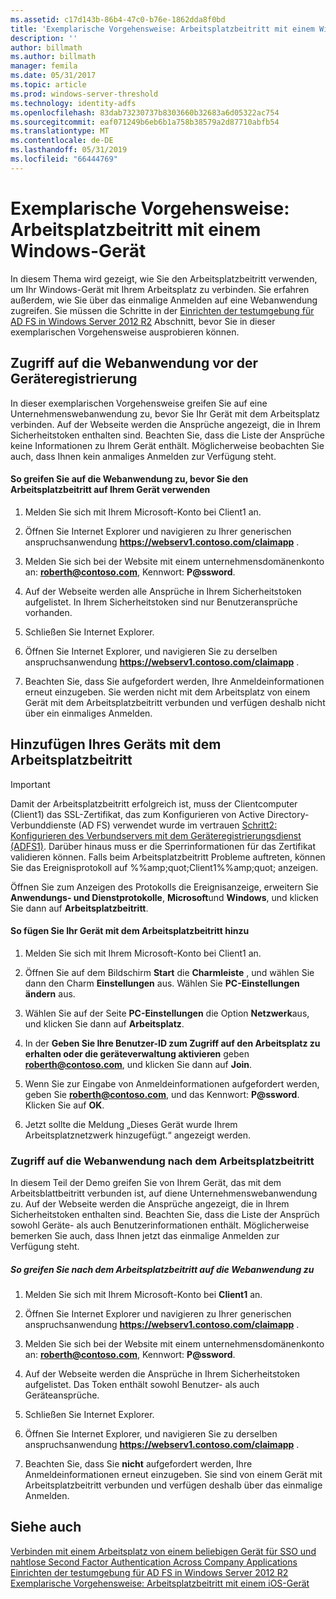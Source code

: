 ```yaml
---
ms.assetid: c17d143b-86b4-47c0-b76e-1862dda8f0bd
title: 'Exemplarische Vorgehensweise: Arbeitsplatzbeitritt mit einem Windows-Gerät'
description: ''
author: billmath
ms.author: billmath
manager: femila
ms.date: 05/31/2017
ms.topic: article
ms.prod: windows-server-threshold
ms.technology: identity-adfs
ms.openlocfilehash: 83dab73230737b8303660b32683a6d05322ac754
ms.sourcegitcommit: eaf071249b6eb6b1a758b38579a2d87710abfb54
ms.translationtype: MT
ms.contentlocale: de-DE
ms.lasthandoff: 05/31/2019
ms.locfileid: "66444769"
---
```

# <a name="walkthrough-workplace-join-with-a-windows-device"></a>Exemplarische Vorgehensweise: Arbeitsplatzbeitritt mit einem Windows-Gerät

In diesem Thema wird gezeigt, wie Sie den Arbeitsplatzbeitritt verwenden, um Ihr Windows-Gerät mit Ihrem Arbeitsplatz zu verbinden. Sie erfahren außerdem, wie Sie über das einmalige Anmelden auf eine Webanwendung zugreifen. Sie müssen die Schritte in der [Einrichten der testumgebung für AD FS in Windows Server 2012 R2](../deployment/Set-up-the-lab-environment-for-AD-FS-in-Windows-Server-2012-R2.md) Abschnitt, bevor Sie in dieser exemplarischen Vorgehensweise ausprobieren können.

## <a name="access-the-web-application-before-device-registration"></a>Zugriff auf die Webanwendung vor der Geräteregistrierung
In dieser exemplarischen Vorgehensweise greifen Sie auf eine Unternehmenswebanwendung zu, bevor Sie Ihr Gerät mit dem Arbeitsplatz verbinden. Auf der Webseite werden die Ansprüche angezeigt, die in Ihrem Sicherheitstoken enthalten sind. Beachten Sie, dass die Liste der Ansprüche keine Informationen zu Ihrem Gerät enthält. Möglicherweise beobachten Sie auch, dass Ihnen kein anmaliges Anmelden zur Verfügung steht.

#### <a name="to-access-the-web-application-before-you-use-workplace-join-on-your-device"></a>So greifen Sie auf die Webanwendung zu, bevor Sie den Arbeitsplatzbeitritt auf Ihrem Gerät verwenden

1. Melden Sie sich mit Ihrem Microsoft-Konto bei Client1 an.

2. Öffnen Sie Internet Explorer und navigieren zu Ihrer generischen anspruchsanwendung **https://webserv1.contoso.com/claimapp** .

3. Melden Sie sich bei der Website mit einem unternehmensdomänenkonto an: <strong>roberth@contoso.com</strong>, Kennwort: <strong>P@ssword</strong>.

4. Auf der Webseite werden alle Ansprüche in Ihrem Sicherheitstoken aufgelistet. In Ihrem Sicherheitstoken sind nur Benutzeransprüche vorhanden.

5. Schließen Sie Internet Explorer.

6. Öffnen Sie Internet Explorer, und navigieren Sie zu derselben anspruchsanwendung **https://webserv1.contoso.com/claimapp** .

7. Beachten Sie, dass Sie aufgefordert werden, Ihre Anmeldeinformationen erneut einzugeben. Sie werden nicht mit dem Arbeitsplatz von einem Gerät mit dem Arbeitsplatzbeitritt verbunden und verfügen deshalb nicht über ein einmaliges Anmelden.

## <a name="join-your-device-with-workplace-join"></a>Hinzufügen Ihres Geräts mit dem Arbeitsplatzbeitritt

> [!IMPORTANT]
> Damit der Arbeitsplatzbeitritt erfolgreich ist, muss der Clientcomputer (Client1) das SSL-Zertifikat, das zum Konfigurieren von Active Directory-Verbunddienste (AD FS) verwendet wurde im vertrauen [Schritt2: Konfigurieren des Verbundservers mit dem Geräteregistrierungsdienst (ADFS1)](../deployment/Set-up-the-lab-environment-for-AD-FS-in-Windows-Server-2012-R2.md#BKMK_4). Darüber hinaus muss er die Sperrinformationen für das Zertifikat validieren können. Falls beim Arbeitsplatzbeitritt Probleme auftreten, können Sie das Ereignisprotokoll auf %%amp;quot;Client1%%amp;quot; anzeigen.
> 
> Öffnen Sie zum Anzeigen des Protokolls die Ereignisanzeige, erweitern Sie **Anwendungs- und Dienstprotokolle**, **Microsoft**und **Windows**, und klicken Sie dann auf **Arbeitsplatzbeitritt**.

#### <a name="to-join-your-device-with-workplace-join"></a>So fügen Sie Ihr Gerät mit dem Arbeitsplatzbeitritt hinzu

1. Melden Sie sich mit Ihrem Microsoft-Konto bei Client1 an.

2. Öffnen Sie auf dem Bildschirm **Start** die **Charmleiste** , und wählen Sie dann den Charm **Einstellungen** aus. Wählen Sie **PC-Einstellungen ändern** aus.

3. Wählen Sie auf der Seite **PC-Einstellungen** die Option **Netzwerk**aus, und klicken Sie dann auf **Arbeitsplatz**.

4. In der **Geben Sie Ihre Benutzer-ID zum Zugriff auf den Arbeitsplatz zu erhalten oder die geräteverwaltung aktivieren** geben <strong>roberth@contoso.com</strong>, und klicken Sie dann auf **Join**.

5. Wenn Sie zur Eingabe von Anmeldeinformationen aufgefordert werden, geben Sie <strong>roberth@contoso.com</strong>, und das Kennwort: <strong>P@ssword</strong>. Klicken Sie auf **OK**.

6. Jetzt sollte die Meldung „Dieses Gerät wurde Ihrem Arbeitsplatznetzwerk hinzugefügt.“ angezeigt werden.

### <a name="access-the-web-application-after-joining-the-workplace"></a>Zugriff auf die Webanwendung nach dem Arbeitsplatzbeitritt
In diesem Teil der Demo greifen Sie von Ihrem Gerät, das mit dem Arbeitsblattbeitritt verbunden ist, auf diene Unternehmenswebanwendung zu. Auf der Webseite werden die Ansprüche angezeigt, die in Ihrem Sicherheitstoken enthalten sind. Beachten Sie, dass die Liste der Ansprüch sowohl Geräte- als auch Benutzerinformationen enthält. Möglicherweise bemerken Sie auch, dass Ihnen jetzt das einmalige Anmelden zur Verfügung steht.

##### <a name="to-access-the-web-application-after-joining-the-workplace"></a>So greifen Sie nach dem Arbeitsplatzbeitritt auf die Webanwendung zu

1. Melden Sie sich mit Ihrem Microsoft-Konto bei **Client1** an.

2. Öffnen Sie Internet Explorer und navigieren zu Ihrer generischen anspruchsanwendung **https://webserv1.contoso.com/claimapp** .

3. Melden Sie sich bei der Website mit einem unternehmensdomänenkonto an: <strong>roberth@contoso.com</strong>, Kennwort: <strong>P@ssword</strong>.

4. Auf der Webseite werden die Ansprüche in Ihrem Sicherheitstoken aufgelistet. Das Token enthält sowohl Benutzer- als auch Geräteansprüche.

5. Schließen Sie Internet Explorer.

6. Öffnen Sie Internet Explorer, und navigieren Sie zu derselben anspruchsanwendung **https://webserv1.contoso.com/claimapp** .

7. Beachten Sie, dass Sie **nicht** aufgefordert werden, Ihre Anmeldeinformationen erneut einzugeben. Sie sind von einem Gerät mit Arbeitsplatzbeitritt verbunden und verfügen deshalb über das einmalige Anmelden.

## <a name="see-also"></a>Siehe auch
[Verbinden mit einem Arbeitsplatz von einem beliebigen Gerät für SSO und nahtlose Second Factor Authentication Across Company Applications](Join-to-Workplace-from-Any-Device-for-SSO-and-Seamless-Second-Factor-Authentication-Across-Company-Applications.md)
[Einrichten der testumgebung für AD FS in Windows Server 2012 R2](../deployment/Set-up-the-lab-environment-for-AD-FS-in-Windows-Server-2012-R2.md) 
 [ Exemplarische Vorgehensweise: Arbeitsplatzbeitritt mit einem iOS-Gerät](Walkthrough--Workplace-Join-with-an-iOS-Device.md)



